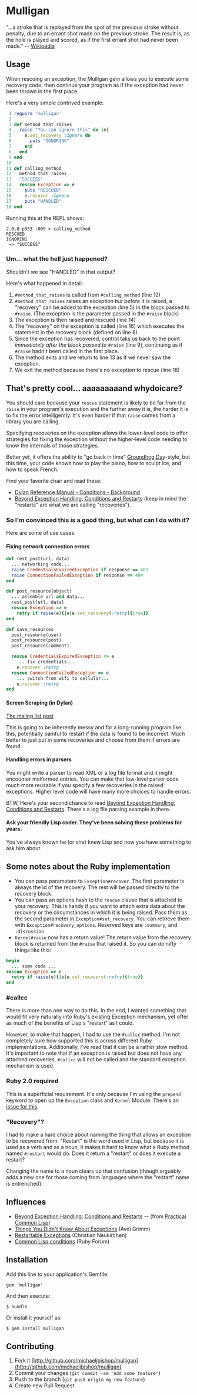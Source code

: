 # Mulligan

"...a stroke that is replayed from the spot of the previous stroke without penalty, due to an errant shot made on the previous stroke. The result is, as the hole is played and scored, as if the first errant shot had never been made." -- [Wikipedia](http://en.wikipedia.org/wiki/Mulligan_(games)#Mulligan_in_golf)

## Usage

When rescuing an exception, the Mulligan gem allows you to execute some recovery code, then continue your program as if the exception had never been thrown in the first place

Here's a very simple contrived example:
```ruby
 1 require 'mulligan'
 2 
 3 def method_that_raises
 4   raise "You can ignore this" do |e|
 5     e.set_recovery :ignore do
 6       puts "IGNORING"
 7     end
 8   end
 9 end
10
11 def calling_method
12   method_that_raises
13   "SUCCESS"
14   rescue Exception => e
15     puts "RESCUED"
16     e.recover :ignore
17     puts "HANDLED"
18 end
```

Running this at the REPL shows:

```
2.0.0-p353 :009 > calling_method
RESCUED
IGNORING
 => "SUCCESS" 
```

### Um... what the hell just happened?

Shouldn't we see "HANDLED" in that output?

Here's what happened in detail:

1. `#method_that_raises` is called from `#calling_method` (line 12)
2. `#method_that_raises` raises an exception *but* before it is raised, a "recovery" can be added to the exception (line 5) in the block passed to `#raise`. (The exception is the parameter passed in the `#raise` block)
3. The exception is then raised and rescued (line 14)
4. The "recovery" on the exception is called (line 16) which executes the statement in the recovery block (defined on line 6).
5. Since the exception has recovered, control taks us back to the point *immediately after the block passed to* `#raise` (line 9), continuing as if `#raise` hadn't been called in the first place.
6. The method exits and we return to line 13 as if we never saw the exception.
7. We exit the method because there's no exception to rescue (line 18)

## That's pretty cool... aaaaaaaaand whydoicare?

You should care because your `rescue` statement is likely to be far from the `raise` in your program's execution and the further away it is, the harder it is to fix the error intelligently. It's even harder if that `raise` comes from a library you are calling.

Specifying recoveries on the exception allows the lower-level code to offer strategies for fixing the exception without the higher-level code needing to know the internals of those strategies.

Better yet, it offers the ability to "go back in time" [Groundhog Day](http://en.wikipedia.org/wiki/Groundhog_Day_(film))-style, but this time, your code knows how to play the piano, how to sculpt ice, and how to speak French.

Find your favorite chair and read these:

- [Dylan Reference Manual - Conditions - Background](http://opendylan.org/books/drm/Conditions_Background)
- [Beyond Exception Handling: Conditions and Restarts](http://www.gigamonkeys.com/book/beyond-exception-handling-conditions-and-restarts.html) (keep in mind the "restarts" are what we are calling "recoveries").

### So I'm convinced this is a good thing, but what can I do with it?

Here are some of use cases:

#### Fixing network connection errors

```ruby
def rest_post(url, data)
  ... networking code...
  raise CredentialsExpiredException if response == 401
  raise ConnectionFailedException if response == 404
end

def post_resource(object)
  ... assemble url and data...
  rest_post(url, data)
  rescue Exception => e
    retry if raise(e){|e|e.set_recovery(:retry){true}}
end

def save_resources
  post_resource(user)
  post_resource(post)
  post_resource(comment)

  rescue CredentialsExpiredException => e
    ... fix credentials...
    e.recover :retry
  rescue ConnectionFailedException => e
    ... switch from wifi to cellular...
    e.recover :retry
end
```

#### Screen Scraping (in Dylan)

[The maling list post](https://groups.google.com/d/msg/comp.lang.dylan/gszO7d7BAok/zqVbQlNDKzAJ)

This is going to be inherently messy and for a long-running program like this, potentially painful to restart if the data is found to be incorrect. Much better to just put in some recoveries and choose from them if errors are found.

#### Handling errors in parsers

You might write a parser to read XML or a log file format and it might encounter malformed entries. You can make that low-level parser code much more reusable if you specify a few recoveries in the raised exceptions. Higher level code will have many more choices to handle errors.

BTW, Here's your second chance to read [Beyond Exception Handling: Conditions and Restarts](http://www.gigamonkeys.com/book/beyond-exception-handling-conditions-and-restarts.html). There's a log file parsing example in there.

#### Ask your friendly Lisp coder. They've been solving these problems for years.

You've always known he (or she) knew Lisp and now you have something to ask him about.

## Some notes about the Ruby implementation

- You can pass parameters to `Exception#recover`. The first parameter is always the id of the recovery. The rest will be passed directly to the recovery block.
- You can pass an options hash to the `rescue` clause that is attached to your recovery. This is handy if you want to attach extra data about the recovery or the circumstances in which it is being raised. Pass them as the second parameter in `Exception#set_recovery`. You can retrieve them with `Exception#recovery_options`. Reserved keys are `:summary`, and `:discussion`
- `Kernel#raise` now has a return value! The return value from the recovery block is returned from the `#raise` that raised it. So you can do nifty things like this:

```ruby
begin
  ... some code ...
rescue Exception => e
  retry if raise(e){|e|e.set_recovery(:retry){true}}
end
```

### #callcc

There is more than one way to do this. In the end, I wanted something that would fit very naturally into Ruby's existing Exception mechanism, yet offer as much of the benefits of Lisp's "restart" as I could.

However, to make that happen, I had to use the `#callcc` method. I'm not completely sure how supported this is across different Ruby implementations. Additionally, I've read that it can be a rather slow method. It's important to note that if an exception is raised but does not have any attached recoveries, `#callcc` will not be called and the standard exception mechanism is used.

### Ruby 2.0 required

This is a superficial requirement. It's only because I'm using the `prepend` keyword to open up the `Exception` class and `Kernel` Module. There's an [issue for this](https://github.com/michaeljbishop/mulligan/issues/1).


### "Recovery"?

I had to make a hard choice about naming the thing that allows an exception to be recovered from. "Restart" is the word used in Lisp, but because it is used as a verb and as a noun, it makes it hard to know what a Ruby method named `#restart` would do. Does it return a "restart" or does it execute a restart?

Changing the name to a noun clears up that confusion (though arguably adds a new one for those coming from languages where the "restart" name is entrenched).

## Influences
- [Beyond Exception Handling: Conditions and Restarts](http://www.gigamonkeys.com/book/beyond-exception-handling-conditions-and-restarts.html) -- (from [Practical Common Lisp](http://www.gigamonkeys.com/book/))
- [Things You Didn't Know About Exceptions](http://avdi.org/talks/rockymtnruby-2011/things-you-didnt-know-about-exceptions.html) (Avdi Grimm)
- [Restartable Exceptions](http://chneukirchen.org/blog/archive/2005/03/restartable-exceptions.html) (Christian Neukirchen)
- [Common Lisp conditions](https://www.ruby-forum.com/topic/179474) (Ruby Forum)

## Installation

Add this line to your application's Gemfile:

    gem 'mulligan'

And then execute:

    $ bundle

Or install it yourself as:

    $ gem install mulligan

## Contributing

1. Fork it [http://github.com/michaeljbishop/mulligan](http://github.com/michaeljbishop/mulligan)
3. Commit your changes (`git commit -am 'Add some feature'`)
4. Push to the branch (`git push origin my-new-feature`)
5. Create new Pull Request
